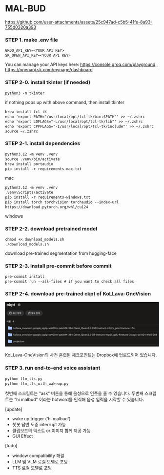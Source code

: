 # MAL-BUD



https://github.com/user-attachments/assets/25c947ad-c5b5-41fe-8a93-755d0320a393



### STEP 1. make .env file
```
GROQ_API_KEY=<YOUR API KEY>
SK_OPEN_API_KEY=<YOUR API KEY>
```
You can manage your API keys here: https://console.groq.com/playground , https://openapi.sk.com/mypage/dashboard

### STEP 2-0. install tkinter (if needed)
```shell
python3 -m tkinter
```
if nothing pops up with above command, then install tkinter
```shell
brew install tcl-tk
echo 'export PATH="/usr/local/opt/tcl-tk/bin:$PATH"' >> ~/.zshrc
echo 'export LDFLAGS="-L/usr/local/opt/tcl-tk/lib"' >> ~/.zshrc
echo 'export CPPFLAGS="-I/usr/local/opt/tcl-tk/include"' >> ~/.zshrc
source ~/.zshrc
```

### STEP 2-1. install dependencies
```
python3.12 -m venv .venv
source .venv/bin/activate
brew install portaudio
pip install -r requirements-mac.txt
```
mac
```
python3.12 -m venv .venv
.venv\Scripts\activate
pip install -r requirements-windows.txt
pip install torch torchvision torchaudio --index-url https://download.pytorch.org/whl/cu124
```
windows

### STEP 2-2. download pretrained model
```shell
chmod +x download_models.sh
./download_models.sh
```
download pre-trained segmentation from hugging-face


### STEP 2-3. install pre-commit before commit
```shell
pre-commit install
pre-commit run --all-files # if you want to check all files
```


### STEP 2-4. download pre-trained ckpt of KoLLava-OneVision
![Dropbox](assets/dropbox.png)

KoLLava-OneVision의 사전 훈련된 체크포인트는 Dropbox에 업로드되어 있습니다.


### STEP 3. run end-to-end voice assistant
```shell
python llm_tts.py
python llm_tts_with_wakeup.py
```

첫번째 스크립트는 "ask" 버튼을 통해 음성으로 인풋을 줄 수 있습니다.
두번째 스크립트는 "hi malbud" 이라는 hotword를 인식해 음성 입력을 시작할 수 있습니다.

[update]
- wake up trigger ('hi malbud')
- 챗봇 답변 도중 interrupt 가능
- 클립보드의 텍스트 or 이미지 함께 제공 가능
- GUI Effect

[todo]
- window compatibility 해결
- LLM 및 VLM 로컬 모델로 포팅
- TTS 로컬 모델로 포팅
